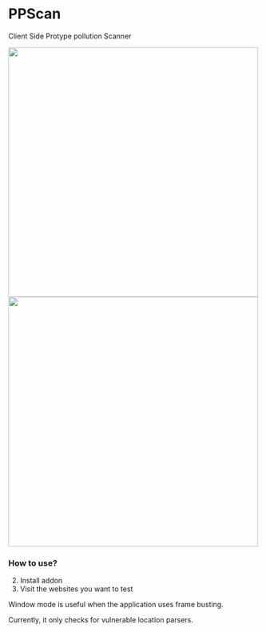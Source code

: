 # PPScan


Client Side Protype pollution Scanner



<img src="https://github.com/msrkp/PPScan/blob/main/images/example1.png" width="500"/>


<img src="https://github.com/msrkp/PPScan/blob/main/images/example0.png" width="500"/>


### How to use?
2. Install addon 
3. Visit the websites you want to test

Window mode is useful when the application uses frame busting.


Currently, it only checks for vulnerable location parsers. 

